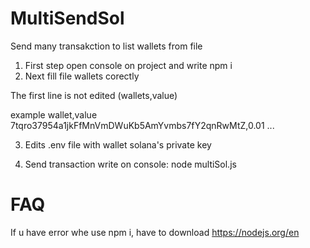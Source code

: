 # MultiSendSol
Send many transakction to list wallets from file


 1. First step open console  on project and write
    npm i
 2. Next fill file  wallets corectly 

The first line is not edited (wallets,value)

example
wallet,value
7tqro37954a1jkFfMnVmDWuKb5AmYvmbs7fY2qnRwMtZ,0.01
 ...


 3. Edits .env file with wallet solana's private key



 4. Send transaction write on console:
    node multiSol.js



 # FAQ 
 If u have error whe use npm i, have to download https://nodejs.org/en 

